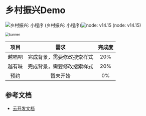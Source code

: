 
# 乡村振兴Demo



![乡村振兴: 小程序 (乡村振兴: 小程序)](https://music-0gtd2khj7f8707a2-1257133085.tcloudbaseapp.com/markdown/乡村振兴-小程序-brightgreen.svg)![node: v14.15 (node: v14.15)](https://music-0gtd2khj7f8707a2-1257133085.tcloudbaseapp.com/markdown/Node-v14.15-yellow.svg)



<img src="https://music-0gtd2khj7f8707a2-1257133085.tcloudbaseapp.com/markdown/banner.png" alt="banner" style="zoom:75%;" />



|  项目 | 需求  |完成度 |
| :-----:| :----: | :----: |
| 越唱吧 | 完成背景，需要修改搜索样式 |20%|
| 越有味 | 完成背景，需要修改搜索样式 |20%|
| 预约   | 暂未开始                |0%|

## 参考文档

- [云开发文档](https://developers.weixin.qq.com/miniprogram/dev/wxcloud/basis/getting-started.html)
